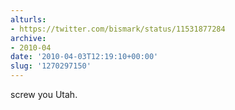 ```yaml
---
alturls:
- https://twitter.com/bismark/status/11531877284
archive:
- 2010-04
date: '2010-04-03T12:19:10+00:00'
slug: '1270297150'
---
```


screw you Utah.

